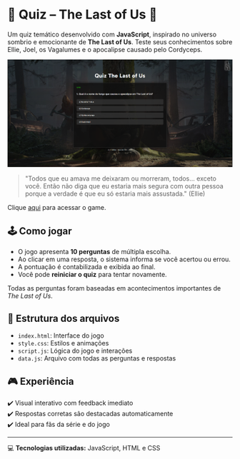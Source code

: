 #  🎯 Quiz – The Last of Us 🧟

Um quiz temático desenvolvido com **JavaScript**, inspirado no universo sombrio e emocionante de **The Last of Us**. Teste seus conhecimentos sobre Ellie, Joel, os Vagalumes e o apocalipse causado pelo Cordyceps.

![Tela Inicia](tela.png)

> "Todos que eu amava me deixaram ou morreram, todos... exceto você. Então não diga que eu estaria mais segura com outra pessoa porque a verdade é que eu só estaria mais assustada."
(Ellie)

Clique [aqui](https://avrilstihler.github.io/Quiz-The-Last-Of-Us/) para acessar o game.

## 🕹️ Como jogar

- O jogo apresenta **10 perguntas** de múltipla escolha.
- Ao clicar em uma resposta, o sistema informa se você acertou ou errou.
- A pontuação é contabilizada e exibida ao final.
- Você pode **reiniciar o quiz** para tentar novamente.


Todas as perguntas foram baseadas em acontecimentos importantes de *The Last of Us*.

## 📁 Estrutura dos arquivos

- `index.html`: Interface do jogo  
- `style.css`: Estilos e animações  
- `script.js`: Lógica do jogo e interações  
- `data.js`: Arquivo com todas as perguntas e respostas  



## 🎮 Experiência

✔️ Visual interativo com feedback imediato  
✔️ Respostas corretas são destacadas automaticamente  
✔️ Ideal para fãs da série e do jogo  

---
💻 **Tecnologias utilizadas:** JavaScript, HTML e CSS

